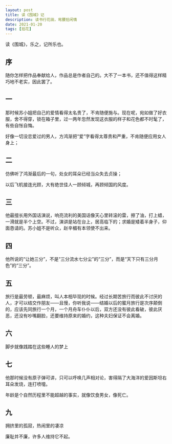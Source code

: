 ```yaml
---
layout: post
title: 读《围城》记
description: 读书行花田，弯腰拾闲情
date: 2021-01-20
tags: [拾花]
---
```


读《围城》，乐之，记所乐也。

<!--more-->

## 序

随你怎样把作品奉献给人，作品总是作者自己的。大不了一本书，还不值得这样精巧地不老实，因此罢了。

## 一

那时候苏小姐把自己的爱情看得太名贵了，不肯随便施与。现在呢，宛如做了好衣服，舍不得穿，锁在箱子里，过一两年忽然发现这衣服的样子和花色都不时髦了，有些自怅自悔。

好像一切没恋爱过的男人，方鸿渐把“爱”字看得太尊贵和严重，不肯随便应用女人身上；

## 二

仿佛听了鸿渐最后的一句，处女的耳朵已经当众失去贞操；

以后飞机接连光顾，大有绝世佳人一顾倾城，再顾倾国的风度。

## 三

他最擅长用外国话演说，响亮流利的美国话像天心里转滚的雷，擦了油，打上蜡，一滑就是半个上空。不过，演讲是站在台上，居高临下的；求婚是矮着半身子，仰面恳请的。苏小姐不是听众，赵辛楣有本领使不出来。

## 四

他所说的“让她三分”，不是“三分流水七分尘”的“三分”，而是“天下只有三分月色”的“三分”。

## 五

旅行是最劳顿，最麻烦，叫人本相毕现的时候。经过长期苦旅行而彼此不讨厌的人，才可以结交作朋友——且慢，你听我说——结婚以后的蜜月旅行是次序颠倒的，应该先同旅行一个月，一个月舟车仆仆以后，双方还没有彼此看破，彼此厌恶，还没有吵嘴翻脸，还要维持原来的婚约，这种夫妇保证不会离婚。

## 六

脚步就像践踏在这些睡人的梦上

## 七

他那时候没有原子弹可讲，只可以呼唤几声相对论，害得隔了大海洋的爱因斯坦右耳朵发烧，连打喷嚏。

年龄是个自然历程里不能超越的事实，就像饮食男女，像死亡。

## 九

拥挤里的孤寂，热闹里的凄凉

廉耻并不廉，许多人维持它不起。
